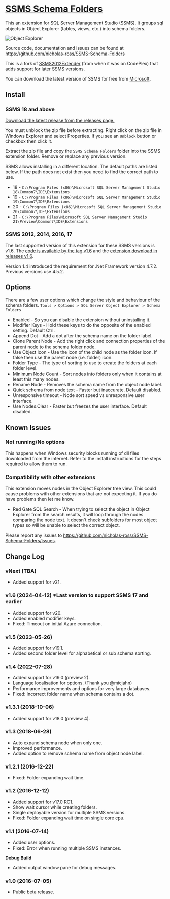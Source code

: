 
# [SSMS Schema Folders](https://github.com/nicholas-ross/SSMS-Schema-Folders)

This an extension for SQL Server Management Studio (SSMS). It groups sql objects in Object Explorer (tables, views, etc.) into schema folders.

![Object Explorer](ObjectExplorerView.png)

Source code, documentation and issues can be found at <https://github.com/nicholas-ross/SSMS-Schema-Folders>

This is a fork of [SSMS2012Extender](https://github.com/NotExperiencedDev/SSMSExtension) (from when it was on CodePlex) that adds support for later SSMS versions.

You can download the latest version of SSMS for free from [Microsoft](https://learn.microsoft.com/en-us/sql/ssms/download-sql-server-management-studio-ssms).


## Install

### SSMS 18 and above

[Download the latest release from the releases page.](https://github.com/nicholas-ross/SSMS-Schema-Folders/releases)

You must unblock the zip file before extracting. Right click on the zip file in Windows Explorer and select Properties. 
If you see an `Unblock` button or checkbox then click it. 

Extract the zip file and copy the `SSMS Schema Folders` folder into the SSMS extension folder. Remove or replace any previous version.

SSMS allows installing in a different location. The default paths are listed below. If the path does not exist then you need to find the correct path to use.

* 18 - `C:\Program Files (x86)\Microsoft SQL Server Management Studio 18\Common7\IDE\Extensions`
* 19 - `C:\Program Files (x86)\Microsoft SQL Server Management Studio 19\Common7\IDE\Extensions`
* 20 - `C:\Program Files (x86)\Microsoft SQL Server Management Studio 20\Common7\IDE\Extensions`
* 21 - `C:\Program Files\Microsoft SQL Server Management Studio 21\Preview\Common7\IDE\Extensions`

### SSMS 2012, 2014, 2016, 17

The last supported version of this extension for these SSMS versions is v1.6. The [code is available by the tag v1.6](https://github.com/nicholas-ross/SSMS-Schema-Folders/tree/v1.6) and the [extension download in releases v1.6](https://github.com/nicholas-ross/SSMS-Schema-Folders/releases/tag/v1.6).

Version 1.4 introduced the requirement for .Net Framework version 4.7.2. Previous versions use 4.5.2.


## Options

There are a few user options which change the style and behaviour of the schema folders.
`Tools > Options > SQL Server Object Explorer > Schema Folders`

* Enabled - So you can disable the extension without uninstalling it.
* Modifier Keys - Hold these keys to do the opposite of the enabled setting. Default Ctrl.
* Append Dot - Add a dot after the schema name on the folder label.
* Clone Parent Node - Add the right click and connection properties of the parent node to the schema folder node.
* Use Object Icon - Use the icon of the child node as the folder icon. If false then use the parent node (i.e. folder) icon.
* Folder Type - The type of sorting to use to create the folders at each folder level.
* Minimum Node Count - Sort nodes into folders only when it contains at least this many nodes.
* Rename Node - Removes the schema name from the object node label.
* Quick schema from node text - Faster but inaccurate. Default disabled.
* Unresponsive timeout - Node sort speed vs unresponsive user interface.
* Use Nodes.Clear - Faster but freezes the user interface. Default disabled.


## Known Issues

### Not running/No options
This happens when Windows security blocks running of dll files downloaded from the internet. Refer to the install instructions for the steps required to allow them to run.

### Compatibility with other extensions
This extension moves nodes in the Object Explorer tree view. This could cause problems with other extensions that are not expecting it. If you do have problems then let me know.
* Red Gate SQL Search - When trying to select the object in Object Explorer from the search results, it will loop through the nodes comparing the node text. It doesn't check subfolders for most object types so will be unable to select the correct object.

Please report any issues to <https://github.com/nicholas-ross/SSMS-Schema-Folders/issues>.


## Change Log

### vNext (TBA)
* Added support for v21.

### v1.6 (2024-04-12) *Last version to support SSMS 17 and earlier
* Added support for v20.
* Added enabled modifier keys.
* Fixed: Timeout on initial Azure connection.

### v1.5 (2023-05-26)
* Added support for v19.1.
* Added second folder level for alphabetical or sub schema sorting.

### v1.4 (2022-07-28)
* Added support for v19.0 (preview 2).
* Language localisation for options. (Thank you @micjahn)
* Performance improvements and options for very large databases.
* Fixed: Incorrect folder name when schema contains a dot.

### v1.3.1 (2018-10-06)
* Added support for v18.0 (preview 4).

### v1.3 (2018-06-28)
* Auto expand schema node when only one.
* Improved performance.
* Added option to remove schema name from object node label.

### v1.2.1 (2016-12-22)
* Fixed: Folder expanding wait time.

### v1.2 (2016-12-12)
* Added support for v17.0 RC1.
* Show wait cursor while creating folders.
* Single deployable version for multiple SSMS versions.
* Fixed: Folder expanding wait time on single core cpu.

### v1.1 (2016-07-14)
* Added user options.
* Fixed: Error when running multiple SSMS instances.

**Debug Build**
* Added output window pane for debug messages.

### v1.0 (2016-07-05)
* Public beta release.
